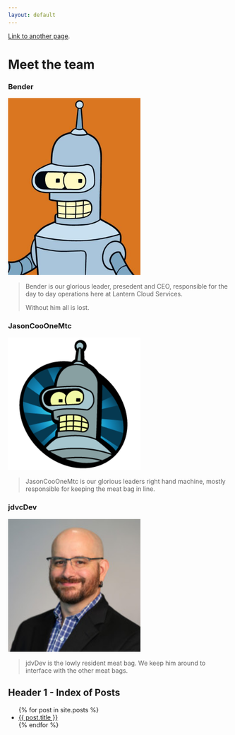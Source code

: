 ```yaml
---
layout: default
---
```


[Link to another page](./example.markdown).

# Meet the team

### Bender

<img src="./media/bender.jpg" width="300"/>

> Bender is our glorious leader, presedent and CEO, responsible for the day to day operations here at Lantern Cloud Services.
> 
> Without him all is lost.

### JasonCooOneMtc

<img src="./media/234422_bender_256x256.png" width="300"/>

> JasonCooOneMtc is our glorious leaders right hand machine, mostly responsible for keeping the meat bag in line.

### jdvcDev 

<img src="./media/jcook_photo.jpg" width="300"/>

> jdvDev is the lowly resident meat bag.  We keep him around to interface with the other meat bags.

## Header 1 - Index of Posts

<ul>
  {% for post in site.posts %}
    <li>
      <a href="{{ post.url }}">{{ post.title }}</a>
    </li>
  {% endfor %}
</ul>